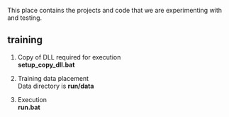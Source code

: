 This place contains the projects and code that we are experimenting with and testing.

## training
1. Copy of DLL required for execution  
   **setup_copy_dll.bat**  

2. Training data placement  
   Data directory is **run/data**  

3. Execution  
   **run.bat**  


